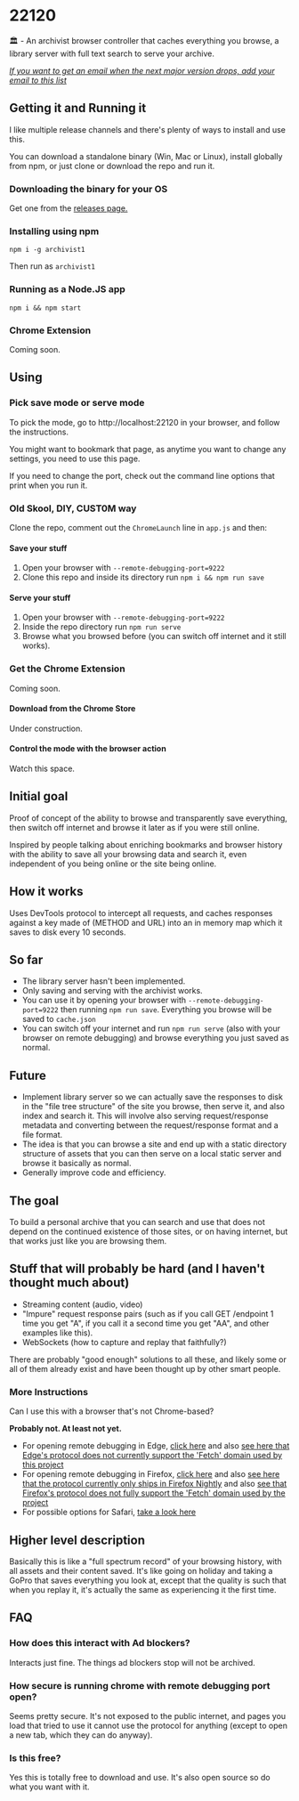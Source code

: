 # 22120

:classical_building: - An archivist browser controller that caches everything you browse, a library server with full text search to serve your archive. 

*[If you want to get an email when the next major version drops, add your email to this list](https://forms.gle/yN4WVjuwKgBRCzYF8)*

## Getting it and Running it

I like multiple release channels and there's plenty of ways to install and use this.

You can download a standalone binary (Win, Mac or Linux), install globally from npm, or just
clone or download the repo and run it.

### Downloading the binary for your OS

Get one from the [releases page.](https://github.com/dosyago/22120/releases)

### Installing using npm

`npm i -g archivist1`

Then run as `archivist1`

### Running as a Node.JS app

`npm i && npm start`

### Chrome Extension

Coming soon.

## Using

### Pick save mode or serve mode

To pick the mode, go to http://localhost:22120 in your browser, 
and follow the instructions. 

You might want to bookmark that page,
as anytime you want to change any settings, you need to use this page.

If you need to change the port, check out the command line options that print when you run it.

### Old Skool, DIY, CUST0M way

Clone the repo, comment out the `ChromeLaunch` line in `app.js` and then:

#### Save your stuff

1. Open your browser with `--remote-debugging-port=9222` 
2. Clone this repo and inside its directory run `npm i && npm run save`

#### Serve your stuff

1. Open your browser with `--remote-debugging-port=9222` 
2. Inside the repo directory run `npm run serve`
3. Browse what you browsed before (you can switch off internet and it still works).

### Get the Chrome Extension

Coming soon.

#### Download from the Chrome Store

Under construction.

#### Control the mode with the browser action

Watch this space.

## Initial goal

Proof of concept of the ability to browse and transparently save everything, then switch off internet and browse it later as if you were still online.

Inspired by people talking about enriching bookmarks and browser history with the ability to save all your browsing data and search it, even independent of you being online or the site being online.

## How it works

Uses DevTools protocol to intercept all requests, and caches responses against a key made of (METHOD and URL) into an in memory map which it saves to disk every 10 seconds.

## So far

- The library server hasn't been implemented.
- Only saving and serving with the archivist works. 
- You can use it by opening your browser with `--remote-debugging-port=9222` then running `npm run save`. Everything you browse will be saved to `cache.json`
- You can switch off your internet and run `npm run serve` (also with your browser on remote debugging) and browse everything you just saved as normal.

## Future

- Implement library server so we can actually save the responses to disk in the "file tree structure" of the site you browse, then serve it, and also index and search it. This will involve also serving request/response metadata and converting between the request/response format and a file format. 
- The idea is that you can browse a site and end up with a static directory structure of assets that you can then serve on a local static server and browse it basically as normal. 
- Generally improve code and efficiency.

## The goal

To build a personal archive that you can search and use that does not depend on the continued existence of those sites, or on having internet, but that works just like you are browsing them.

## Stuff that will probably be hard (and I haven't thought much about)

- Streaming content (audio, video)
- "Impure" request response pairs (such as if you call GET /endpoint 1 time you get "A", if you call it a second time you get "AA", and other examples like this).
- WebSockets (how to capture and replay that faithfully?)

There are probably "good enough" solutions to all these, and likely some or all of them already exist and have been thought up by other smart people.

### More Instructions

Can I use this with a browser that's not Chrome-based? 

**Probably not. At least not yet.**

- For opening remote debugging in Edge, [click here](https://docs.microsoft.com/en-us/microsoft-edge/devtools-protocol/) and also [see here that Edge's protocol does not currently support the 'Fetch' domain used by this project](https://docs.microsoft.com/en-us/microsoft-edge/devtools-protocol/0.2/http)
- For opening remote debugging in Firefox, [click here](https://developer.mozilla.org/en-US/docs/Tools/Remote_Debugging) and also [see here that the protocol currently only ships in Firefox Nightly](https://firefox-source-docs.mozilla.org/remote/Usage.html) and also [see that Firefox's protocol does not fully support the 'Fetch' domain used by the project](https://bugzilla.mozilla.org/buglist.cgi?product=Remote%20Protocol&component=Fetch&resolution=---)
- For possible options for Safari, [take a look here](https://github.com/google/ios-webkit-debug-proxy)

## Higher level description

Basically this is like a "full spectrum record" of your browsing history, with all assets and their content saved. It's like going on holiday and taking a GoPro that saves everything you look at, except that the quality is such that when you replay it, it's actually the same as experiencing it the first time.

## FAQ

### How does this interact with Ad blockers?

Interacts just fine. The things ad blockers stop will not be archived.

### How secure is running chrome with remote debugging port open?

Seems pretty secure. It's not exposed to the public internet, and pages you load that tried to use it cannot use the protocol for anything (except to open a new tab, which they can do anyway). 

### Is this free?

Yes this is totally free to download and use. It's also open source so do what you want with it.
